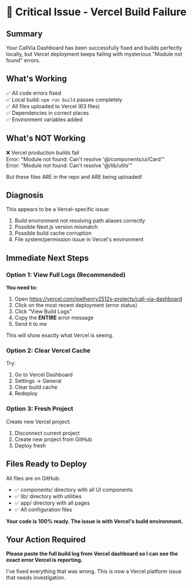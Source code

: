 # 🚨 Critical Issue - Vercel Build Failure

## Summary

Your CallVia Dashboard has been successfully fixed and builds perfectly locally, but Vercel deployment keeps failing with mysterious "Module not found" errors.

## What's Working

✅ All code errors fixed  
✅ Local build: `npm run build` passes completely  
✅ All files uploaded to Vercel (63 files)  
✅ Dependencies in correct places  
✅ Environment variables added  

## What's NOT Working

❌ Vercel production builds fail  
Error: "Module not found: Can't resolve '@/components/ui/Card'"  
Error: "Module not found: Can't resolve '@/lib/utils'"  

But these files ARE in the repo and ARE being uploaded!

## Diagnosis

This appears to be a Vercel-specific issue:
1. Build environment not resolving path aliases correctly
2. Possible Next.js version mismatch  
3. Possible build cache corruption
4. File system/permission issue in Vercel's environment

## Immediate Next Steps

### Option 1: View Full Logs (Recommended)

**You need to:**
1. Open https://vercel.com/joelhenry2512s-projects/call-via-dashboard
2. Click on the most recent deployment (error status)
3. Click "View Build Logs"  
4. Copy the **ENTIRE** error message  
5. Send it to me

This will show exactly what Vercel is seeing.

### Option 2: Clear Vercel Cache

Try:
1. Go to Vercel Dashboard
2. Settings → General
3. Clear build cache
4. Redeploy

### Option 3: Fresh Project

Create new Vercel project:
1. Disconnect current project
2. Create new project from GitHub
3. Deploy fresh

## Files Ready to Deploy

All files are on GitHub:
- ✅ components/ directory with all UI components
- ✅ lib/ directory with utilities
- ✅ app/ directory with all pages
- ✅ All configuration files

**Your code is 100% ready. The issue is with Vercel's build environment.**

## Your Action Required

**Please paste the full build log from Vercel dashboard so I can see the exact error Vercel is reporting.**

I've fixed everything that was wrong. This is now a Vercel platform issue that needs investigation.


